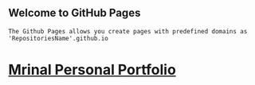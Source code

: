 ## Welcome to GitHub Pages
    The Github Pages allows you create pages with predefined domains as 'RepositoriesName'.github.io

# [Mrinal Personal Portfolio](https://www.Mrinal12324.github.io)
